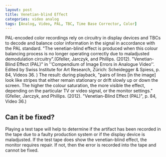 ```yaml
---
layout: post
title: Venetian-blind Effect
categories: video analog
tags: [Analog, Video, PAL, TBC, Time Base Corrector, Color]
---
```


PAL-encoded color recordings rely on circuitry in display devices and TBCs to decode and balance color information in the signal in accordance with the PAL standard. "The venetian-blind effect is produced when this colour balancing process is no longer operating correctly due to maladjusted demodulation circuitry".(Gfeller, Jarczyk, and Phillips. (2012). "Venetian-Blind Effect (PAL)" in ''Compendium of Image Errors in Analogue Video''. Edited by Swiss Institute for Art Research, Zürich: Scheidegger & Spiess, p. 84, Videos 36. )  The result: during playback, "pairs of lines [in the image] look like stripes that either remain stationary or drift slowly up or down the screen. The higher the colour saturation, the more visible the effect, depending on the particular TV or video signal, or the monitor settings."(Gfeller, Jarczyk, and Phillips. (2012). "Venetian-Blind Effect (PAL)", p. 84, Video 36.)

## Can it be fixed? 

Playing a test tape will help to determine if the artifact has been recorded in the tape due to a faulty production system or if the display device is maladjusted. If the test tape does show the venetian-blind effect, the monitor requires repair. If not, then the error is recorded into the tape and cannot be fixed.

